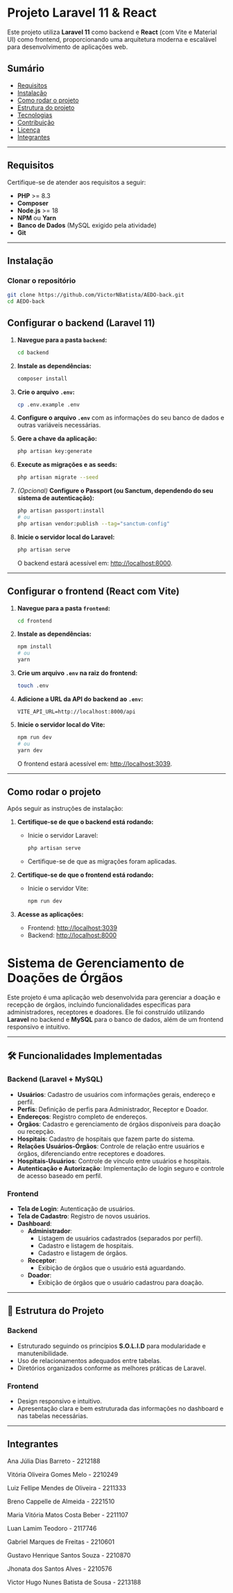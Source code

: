 # Projeto Laravel 11 & React

Este projeto utiliza **Laravel 11** como backend e **React** (com Vite e Material UI) como frontend, proporcionando uma arquitetura moderna e escalável para desenvolvimento de aplicações web.

## Sumário

- [Requisitos](#requisitos)
- [Instalação](#instalação)
- [Como rodar o projeto](#como-rodar-o-projeto)
- [Estrutura do projeto](#estrutura-do-projeto)
- [Tecnologias](#tecnologias)
- [Contribuição](#contribuição)
- [Licença](#licença)
- [Integrantes](#integrantes)

---

## Requisitos

Certifique-se de atender aos requisitos a seguir:

- **PHP** >= 8.3
- **Composer**
- **Node.js** >= 18
- **NPM** ou **Yarn**
- **Banco de Dados** (MySQL exigido pela atividade)
- **Git**

---

## Instalação

### Clonar o repositório

```bash
git clone https://github.com/VictorNBatista/AEDO-back.git
cd AEDO-back
```
## Configurar o backend (Laravel 11)

1. **Navegue para a pasta `backend`:**

    ```bash
    cd backend
    ```

2. **Instale as dependências:**

    ```bash
    composer install
    ```

3. **Crie o arquivo `.env`:**

    ```bash
    cp .env.example .env
    ```

4. **Configure o arquivo `.env`** com as informações do seu banco de dados e outras variáveis necessárias.

5. **Gere a chave da aplicação:**

    ```bash
    php artisan key:generate
    ```

6. **Execute as migrações e as seeds:**

    ```bash
    php artisan migrate --seed
    ```

7. *(Opcional)* **Configure o Passport (ou Sanctum, dependendo do seu sistema de autenticação):**

    ```bash
    php artisan passport:install
    # ou
    php artisan vendor:publish --tag="sanctum-config"
    ```

8. **Inicie o servidor local do Laravel:**

    ```bash
    php artisan serve
    ```

    O backend estará acessível em: [http://localhost:8000](http://localhost:8000).

---

## Configurar o frontend (React com Vite)

1. **Navegue para a pasta `frontend`:**

    ```bash
    cd frontend
    ```

2. **Instale as dependências:**

    ```bash
    npm install
    # ou
    yarn
    ```

3. **Crie um arquivo `.env` na raiz do frontend:**

    ```bash
    touch .env
    ```

4. **Adicione a URL da API do backend ao `.env`:**

    ```env
    VITE_API_URL=http://localhost:8000/api
    ```

5. **Inicie o servidor local do Vite:**

    ```bash
    npm run dev
    # ou
    yarn dev
    ```

    O frontend estará acessível em: [http://localhost:3039](http://localhost:3039).

---

## Como rodar o projeto

Após seguir as instruções de instalação:

1. **Certifique-se de que o backend está rodando:**

    - Inicie o servidor Laravel:
      ```bash
      php artisan serve
      ```
    - Certifique-se de que as migrações foram aplicadas.

2. **Certifique-se de que o frontend está rodando:**

    - Inicie o servidor Vite:
      ```bash
      npm run dev
      ```

3. **Acesse as aplicações:**
    - Frontend: [http://localhost:3039](http://localhost:3039)
    - Backend: [http://localhost:8000](http://localhost:8000)



# Sistema de Gerenciamento de Doações de Órgãos

Este projeto é uma aplicação web desenvolvida para gerenciar a doação e recepção de órgãos, incluindo funcionalidades específicas para administradores, receptores e doadores. Ele foi construído utilizando **Laravel** no backend e **MySQL** para o banco de dados, além de um frontend responsivo e intuitivo.

---

## 🛠 Funcionalidades Implementadas

### Backend (Laravel + MySQL)
- **Usuários**: Cadastro de usuários com informações gerais, endereço e perfil.
- **Perfis**: Definição de perfis para Administrador, Receptor e Doador.
- **Endereços**: Registro completo de endereços.
- **Órgãos**: Cadastro e gerenciamento de órgãos disponíveis para doação ou recepção.
- **Hospitais**: Cadastro de hospitais que fazem parte do sistema.
- **Relações Usuários-Órgãos**: Controle de relação entre usuários e órgãos, diferenciando entre receptores e doadores.
- **Hospitais-Usuários**: Controle de vínculo entre usuários e hospitais.
- **Autenticação e Autorização**: Implementação de login seguro e controle de acesso baseado em perfil.

### Frontend
- **Tela de Login**: Autenticação de usuários.
- **Tela de Cadastro**: Registro de novos usuários.
- **Dashboard**:
  - **Administrador**:
    - Listagem de usuários cadastrados (separados por perfil).
    - Cadastro e listagem de hospitais.
    - Cadastro e listagem de órgãos.
  - **Receptor**:
    - Exibição de órgãos que o usuário está aguardando.
  - **Doador**:
    - Exibição de órgãos que o usuário cadastrou para doação.

---

## 📂 Estrutura do Projeto

### Backend
- Estruturado seguindo os princípios **S.O.L.I.D** para modularidade e manutenibilidade.
- Uso de relacionamentos adequados entre tabelas.
- Diretórios organizados conforme as melhores práticas de Laravel.

### Frontend
- Design responsivo e intuitivo.
- Apresentação clara e bem estruturada das informações no dashboard e nas tabelas necessárias.

---

## Integrantes

Ana Júlia Dias Barreto - 2212188

Vitória Oliveira Gomes Melo - 2210249 

Luiz Fellipe Mendes de Oliveira - 2211333 

Breno Cappelle de Almeida - 2221510 

Maria Vitória Matos Costa Beber - 2211107

Luan Lamim Teodoro - 2117746

Gabriel Marques de Freitas - 2210601

Gustavo Henrique Santos Souza - 2210870

Jhonata dos Santos Alves - 2210576

Victor Hugo Nunes Batista de Sousa - 2213188

